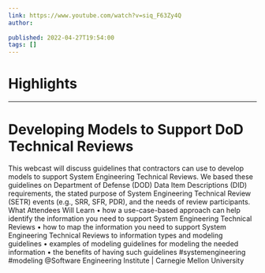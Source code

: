 ```yaml
---
link: https://www.youtube.com/watch?v=siq_F63Zy4Q
author: 
   
published: 2022-04-27T19:54:00
tags: []
---
```

# Highlights


---
# Developing Models to Support DoD Technical Reviews
This webcast will discuss guidelines that contractors can use to develop models to support System Engineering Technical Reviews. We based these guidelines on Department of Defense (DOD) Data Item Descriptions (DID) requirements, the stated purpose of System Engineering Technical Review (SETR) events (e.g., SRR, SFR, PDR), and the needs of review participants. What Attendees Will Learn • how a use-case-based approach can help identify the information you need to support System Engineering Technical Reviews • how to map the information you need to support System Engineering Technical Reviews to information types and modeling guidelines • examples of modeling guidelines for modeling the needed information • the benefits of having such guidelines #systemengineering #modeling @Software Engineering Institute | Carnegie Mellon University